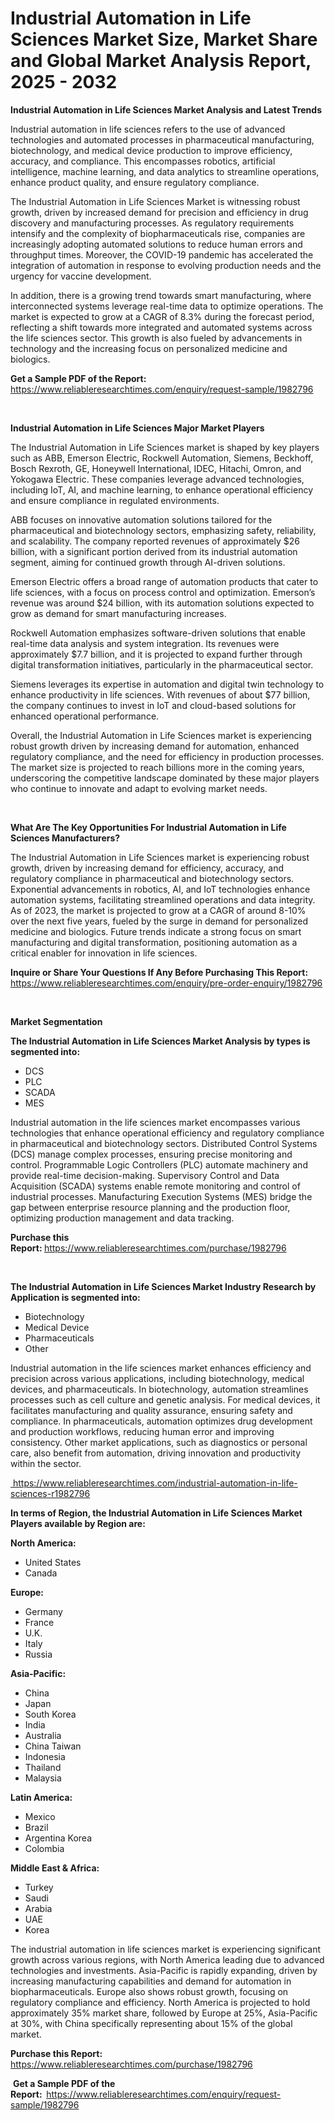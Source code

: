<p><h1>Industrial Automation in Life Sciences Market Size, Market Share and Global Market Analysis Report, 2025 - 2032</h1></p><p><strong>Industrial Automation in Life Sciences Market Analysis and Latest Trends</strong></p>
<p><p>Industrial automation in life sciences refers to the use of advanced technologies and automated processes in pharmaceutical manufacturing, biotechnology, and medical device production to improve efficiency, accuracy, and compliance. This encompasses robotics, artificial intelligence, machine learning, and data analytics to streamline operations, enhance product quality, and ensure regulatory compliance.</p><p>The Industrial Automation in Life Sciences Market is witnessing robust growth, driven by increased demand for precision and efficiency in drug discovery and manufacturing processes. As regulatory requirements intensify and the complexity of biopharmaceuticals rise, companies are increasingly adopting automated solutions to reduce human errors and throughput times. Moreover, the COVID-19 pandemic has accelerated the integration of automation in response to evolving production needs and the urgency for vaccine development.</p><p>In addition, there is a growing trend towards smart manufacturing, where interconnected systems leverage real-time data to optimize operations. The market is expected to grow at a CAGR of 8.3% during the forecast period, reflecting a shift towards more integrated and automated systems across the life sciences sector. This growth is also fueled by advancements in technology and the increasing focus on personalized medicine and biologics.</p></p>
<p><strong>Get a Sample PDF of the Report:&nbsp;</strong> <a href="https://www.reliableresearchtimes.com/enquiry/request-sample/1982796?utm_campaign=2269&utm_medium=2&utm_source=Github&utm_content=ia&utm_term=12042025&utm_id=industrial-automation-in-life-sciences">https://www.reliableresearchtimes.com/enquiry/request-sample/1982796</a></p>
<p>&nbsp;</p>
<p><strong>Industrial Automation in Life Sciences Major Market Players</strong></p>
<p><p>The Industrial Automation in Life Sciences market is shaped by key players such as ABB, Emerson Electric, Rockwell Automation, Siemens, Beckhoff, Bosch Rexroth, GE, Honeywell International, IDEC, Hitachi, Omron, and Yokogawa Electric. These companies leverage advanced technologies, including IoT, AI, and machine learning, to enhance operational efficiency and ensure compliance in regulated environments.</p><p>ABB focuses on innovative automation solutions tailored for the pharmaceutical and biotechnology sectors, emphasizing safety, reliability, and scalability. The company reported revenues of approximately $26 billion, with a significant portion derived from its industrial automation segment, aiming for continued growth through AI-driven solutions.</p><p>Emerson Electric offers a broad range of automation products that cater to life sciences, with a focus on process control and optimization. Emerson’s revenue was around $24 billion, with its automation solutions expected to grow as demand for smart manufacturing increases.</p><p>Rockwell Automation emphasizes software-driven solutions that enable real-time data analysis and system integration. Its revenues were approximately $7.7 billion, and it is projected to expand further through digital transformation initiatives, particularly in the pharmaceutical sector.</p><p>Siemens leverages its expertise in automation and digital twin technology to enhance productivity in life sciences. With revenues of about $77 billion, the company continues to invest in IoT and cloud-based solutions for enhanced operational performance.</p><p>Overall, the Industrial Automation in Life Sciences market is experiencing robust growth driven by increasing demand for automation, enhanced regulatory compliance, and the need for efficiency in production processes. The market size is projected to reach billions more in the coming years, underscoring the competitive landscape dominated by these major players who continue to innovate and adapt to evolving market needs.</p></p>
<p>&nbsp;</p>
<p><strong>What Are The Key Opportunities For Industrial Automation in Life Sciences Manufacturers?</strong></p>
<p><p>The Industrial Automation in Life Sciences market is experiencing robust growth, driven by increasing demand for efficiency, accuracy, and regulatory compliance in pharmaceutical and biotechnology sectors. Exponential advancements in robotics, AI, and IoT technologies enhance automation systems, facilitating streamlined operations and data integrity. As of 2023, the market is projected to grow at a CAGR of around 8-10% over the next five years, fueled by the surge in demand for personalized medicine and biologics. Future trends indicate a strong focus on smart manufacturing and digital transformation, positioning automation as a critical enabler for innovation in life sciences.</p></p>
<p><strong>Inquire or Share Your Questions If Any Before Purchasing This Report:</strong> <a href="https://www.reliableresearchtimes.com/enquiry/pre-order-enquiry/1982796?utm_campaign=2269&utm_medium=2&utm_source=Github&utm_content=ia&utm_term=12042025&utm_id=industrial-automation-in-life-sciences">https://www.reliableresearchtimes.com/enquiry/pre-order-enquiry/1982796</a></p>
<p>&nbsp;</p>
<p><strong>Market Segmentation</strong></p>
<p><strong>The Industrial Automation in Life Sciences Market Analysis by types is segmented into:</strong></p>
<p><ul><li>DCS</li><li>PLC</li><li>SCADA</li><li>MES</li></ul></p>
<p><p>Industrial automation in the life sciences market encompasses various technologies that enhance operational efficiency and regulatory compliance in pharmaceutical and biotechnology sectors. Distributed Control Systems (DCS) manage complex processes, ensuring precise monitoring and control. Programmable Logic Controllers (PLC) automate machinery and provide real-time decision-making. Supervisory Control and Data Acquisition (SCADA) systems enable remote monitoring and control of industrial processes. Manufacturing Execution Systems (MES) bridge the gap between enterprise resource planning and the production floor, optimizing production management and data tracking.</p></p>
<p><strong>Purchase this Report:&nbsp;</strong><a href="https://www.reliableresearchtimes.com/purchase/1982796?utm_campaign=2269&utm_medium=2&utm_source=Github&utm_content=ia&utm_term=12042025&utm_id=industrial-automation-in-life-sciences">https://www.reliableresearchtimes.com/purchase/1982796</a></p>
<p>&nbsp;</p>
<p><strong>The Industrial Automation in Life Sciences Market Industry Research by Application is segmented into:</strong></p>
<p><ul><li>Biotechnology</li><li>Medical Device</li><li>Pharmaceuticals</li><li>Other</li></ul></p>
<p><p>Industrial automation in the life sciences market enhances efficiency and precision across various applications, including biotechnology, medical devices, and pharmaceuticals. In biotechnology, automation streamlines processes such as cell culture and genetic analysis. For medical devices, it facilitates manufacturing and quality assurance, ensuring safety and compliance. In pharmaceuticals, automation optimizes drug development and production workflows, reducing human error and improving consistency. Other market applications, such as diagnostics or personal care, also benefit from automation, driving innovation and productivity within the sector.</p></p>
<p><a href="https://www.reliableresearchtimes.com/industrial-automation-in-life-sciences-r1982796?utm_campaign=2269&utm_medium=2&utm_source=Github&utm_content=ia&utm_term=12042025&utm_id=industrial-automation-in-life-sciences">&nbsp;https://www.reliableresearchtimes.com/industrial-automation-in-life-sciences-r1982796</a></p>
<p><strong>In terms of Region, the Industrial Automation in Life Sciences Market Players available by Region are:</strong></p>
<p>
    <p> <strong> North America: </strong>
        <ul>
            <li>United States</li>
            <li>Canada</li>
        </ul>
        </p> 
    <p> <strong> Europe: </strong>
        <ul>
            <li>Germany</li>
            <li>France</li>
            <li>U.K.</li>
            <li>Italy</li>
            <li>Russia</li>
        </ul>
        </p> 
    <p> <strong> Asia-Pacific: </strong>
        <ul>
            <li>China</li>
            <li>Japan</li>
            <li>South Korea</li>
            <li>India</li>
            <li>Australia</li>
            <li>China Taiwan</li>
            <li>Indonesia</li>
            <li>Thailand</li>
            <li>Malaysia</li>
        </ul>
        </p> 
    <p> <strong> Latin America: </strong>
        <ul>
            <li>Mexico</li>
            <li>Brazil</li>
            <li>Argentina Korea</li>
            <li>Colombia</li>
        </ul>
        </p> 
    <p> <strong> Middle East & Africa: </strong>
        <ul>
            <li>Turkey</li>
            <li>Saudi</li>
            <li>Arabia</li>
            <li>UAE</li>
            <li>Korea</li>
        </ul>
    </p>
    </p>
<p><p>The industrial automation in life sciences market is experiencing significant growth across various regions, with North America leading due to advanced technologies and investments. Asia-Pacific is rapidly expanding, driven by increasing manufacturing capabilities and demand for automation in biopharmaceuticals. Europe also shows robust growth, focusing on regulatory compliance and efficiency. North America is projected to hold approximately 35% market share, followed by Europe at 25%, Asia-Pacific at 30%, with China specifically representing about 15% of the global market.</p></p>
<p><strong>Purchase this Report: </strong><a href="https://www.reliableresearchtimes.com/purchase/1982796?utm_campaign=2269&utm_medium=2&utm_source=Github&utm_content=ia&utm_term=12042025&utm_id=industrial-automation-in-life-sciences">https://www.reliableresearchtimes.com/purchase/1982796</a></p>
<p>&nbsp;<strong>Get a Sample PDF of the Report:&nbsp;&nbsp;</strong><a href="https://www.reliableresearchtimes.com/enquiry/request-sample/1982796?utm_campaign=2269&utm_medium=2&utm_source=Github&utm_content=ia&utm_term=12042025&utm_id=industrial-automation-in-life-sciences">https://www.reliableresearchtimes.com/enquiry/request-sample/1982796</a></p>
<p><strong></strong></p>
<p><p></p><p></p><p></p></p>